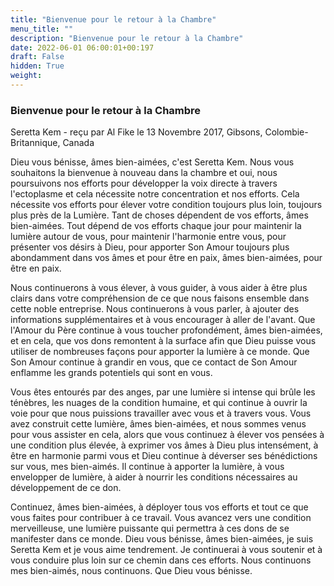 ```yaml
---
title: "Bienvenue pour le retour à la Chambre"
menu_title: ""
description: "Bienvenue pour le retour à la Chambre"
date: 2022-06-01 06:00:01+00:197
draft: False
hidden: True
weight:
---
```

### Bienvenue pour le retour à la Chambre

Seretta Kem - reçu par Al Fike le 13 Novembre 2017, Gibsons, Colombie-Britannique, Canada

Dieu vous bénisse, âmes bien-aimées, c'est Seretta Kem. Nous vous souhaitons la bienvenue à nouveau dans la chambre et oui, nous poursuivons nos efforts pour développer la voix directe à travers l'ectoplasme et cela nécessite notre concentration et nos efforts. Cela nécessite vos efforts pour élever votre condition toujours plus loin, toujours plus près de la Lumière. Tant de choses dépendent de vos efforts, âmes bien-aimées. Tout dépend de vos efforts chaque jour pour maintenir la lumière autour de vous, pour maintenir l'harmonie entre vous, pour présenter vos désirs à Dieu, pour apporter Son Amour toujours plus abondamment dans vos âmes et pour être en paix, âmes bien-aimées, pour être en paix.

Nous continuerons à vous élever, à vous guider, à vous aider à être plus clairs dans votre compréhension de ce que nous faisons ensemble dans cette noble entreprise. Nous continuerons à vous parler, à ajouter des informations supplémentaires et à vous encourager à aller de l'avant. Que l'Amour du Père continue à vous toucher profondément, âmes bien-aimées, et en cela, que vos dons remontent à la surface afin que Dieu puisse vous utiliser de nombreuses façons pour apporter la lumière à ce monde. Que Son Amour continue à grandir en vous, que ce contact de Son Amour enflamme les grands potentiels qui sont en vous.

Vous êtes entourés par des anges, par une lumière si intense qui brûle les ténèbres, les nuages de la condition humaine, et qui continue à ouvrir la voie pour que nous puissions travailler avec vous et à travers vous. Vous avez construit cette lumière, âmes bien-aimées, et nous sommes venus pour vous assister en cela, alors que vous continuez à élever vos pensées à une condition plus élevée, à exprimer vos âmes à Dieu plus intensément, à être en harmonie parmi vous et Dieu continue à déverser ses bénédictions sur vous, mes bien-aimés. Il continue à apporter la lumière, à vous envelopper de lumière, à aider à nourrir les conditions nécessaires au développement de ce don.

Continuez, âmes bien-aimées, à déployer tous vos efforts et tout ce que vous faites pour contribuer à ce travail. Vous avancez vers une condition merveilleuse, une lumière puissante qui permettra à ces dons de se manifester dans ce monde. Dieu vous bénisse, âmes bien-aimées, je suis Seretta Kem et je vous aime tendrement. Je continuerai à vous soutenir et à vous conduire plus loin sur ce chemin dans ces efforts. Nous continuons mes bien-aimés, nous continuons. Que Dieu vous bénisse.
